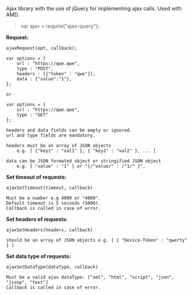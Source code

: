 Ajax library with the use of jQuery for implementing ajax calls.
Used with AMD.

> var ajax = require("ajax-query");

**Request:**

	ajaxRequest(opt, callback);

	var options = {
		url : "https://qwe.qwe",
		type : "POST",
		headers : [{"token" : "qwe"}],
		data : {"value":"1"},
	};

	or

	var options = {
		url : "https://qwe.qwe",
		type : "GET"
	};

	headers and data fields can be empty or ignored.
	url and type fields are mandatory.

	headers must be an array of JSON objects 
		e.g. [ {"key1" : "val1" }, { "key2" : "val2" }, ... ]
		
	data can be JSON formated object or stringified JSON object 
		e.g. { "value" : "1" } or "{/"value/" : /"1/" }".

**Set timeout of requests:**

	ajaxSetTimeout(timeout, callback)

	Must be a number e.g 4000 or "4000".
	Default timeout is 5 seconds (5000).
	Callback is called in case of error.

**Set headers of requests:**

	ajaxSetHeaders(headers, callback)

	should be an array of JSON objects e.g. [ { "Device-Token" : "qwerty" } ]

**Set data type of requests:**

	ajaxSetDataType(dataType, callback)

	Must be a valid ajax dataType: ["xml", "html", "script", "json", "jsonp", "text"]
	Callback is called in case of error.
